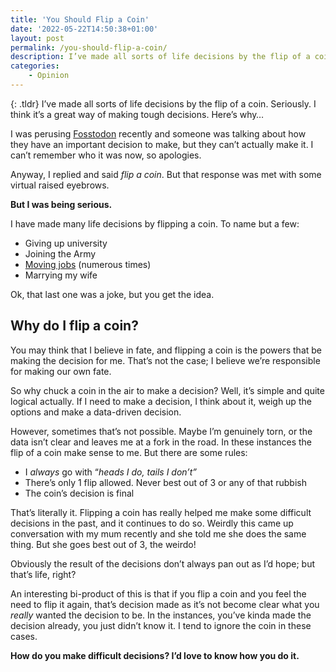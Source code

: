 ```yaml
---
title: 'You Should Flip a Coin'
date: '2022-05-22T14:50:38+01:00'
layout: post
permalink: /you-should-flip-a-coin/
description: I’ve made all sorts of life decisions by the flip of a coin. Seriously. I think it’s a great way of making tough decisions. Here’s why…
categories:
    - Opinion
---
```

{: .tldr}
I’ve made all sorts of life decisions by the flip of a coin. Seriously. I think it’s a great way of making tough decisions. Here’s why…

I was perusing [Fosstodon](https://fosstodon.org) recently and someone was talking about how they have an important decision to make, but they can’t actually make it. I can’t remember who it was now, so apologies.

Anyway, I replied and said *flip a coin*. But that response was met with some virtual raised eyebrows.

**But I was being serious.**

I have made many life decisions by flipping a coin. To name but a few:

- Giving up university
- Joining the Army
- [Moving jobs](/the-expert-vs-the-impostor/) (numerous times)
- Marrying my wife

Ok, that last one was a joke, but you get the idea.

## Why do I flip a coin?

You may think that I believe in fate, and flipping a coin is the powers that be making the decision for me. That’s not the case; I believe we’re responsible for making our own fate.

So why chuck a coin in the air to make a decision? Well, it’s simple and quite logical actually. If I need to make a decision, I think about it, weigh up the options and make a data-driven decision.

However, sometimes that’s not possible. Maybe I’m genuinely torn, or the data isn’t clear and leaves me at a fork in the road. In these instances the flip of a coin make sense to me. But there are some rules:

- I *always* go with “*heads I do, tails I don’t”*
- There’s only 1 flip allowed. Never best out of 3 or any of that rubbish
- The coin’s decision is final

That’s literally it. Flipping a coin has really helped me make some difficult decisions in the past, and it continues to do so. Weirdly this came up conversation with my mum recently and she told me she does the same thing. But she goes best out of 3, the weirdo!

Obviously the result of the decisions don’t always pan out as I’d hope; but that’s life, right?

An interesting bi-product of this is that if you flip a coin and you feel the need to flip it again, that’s decision made as it’s not become clear what you *really* wanted the decision to be. In the instances, you’ve kinda made the decision already, you just didn’t know it. I tend to ignore the coin in these cases.

**How do you make difficult decisions? I’d love to know how you do it.**